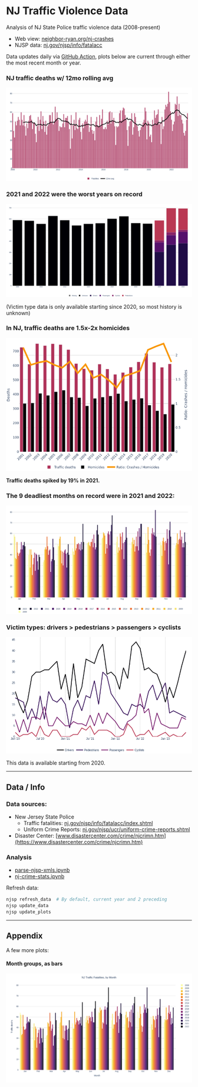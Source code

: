 # NJ Traffic Violence Data
Analysis of NJ State Police traffic violence data (2008-present)

- Web view: [neighbor-ryan.org/nj-crashes](https://neighbor-ryan.org/nj-crashes/)
- NJSP data: [nj.gov/njsp/info/fatalacc](https://nj.gov/njsp/info/fatalacc/index.shtml)

Data updates daily via [GitHub Action](https://github.com/neighbor-ryan/nj-crashes/actions), plots below are current through either the most recent month or year.

### NJ traffic deaths w/ 12mo rolling avg

[![](www/public/plots/fatalities_per_month.png)](https://neighbor-ryan.org/nj-crashes/#per-month)

### 2021 and 2022 were the worst years on record

[![](www/public/plots/fatalities_per_year_by_type.png)](https://neighbor-ryan.org/nj-crashes/#per-year)

(Victim type data is only available starting since 2020, so most history is unknown)

### In NJ, traffic deaths are 1.5x-2x homicides

![](www/public/plots/crash_homicide_cmp.png)

**Traffic deaths spiked by 19% in 2021.**

### The 9 deadliest months on record were in 2021 and 2022:

[![](www/public/plots/fatalities_by_month_bars.png)](https://neighbor-ryan.org/nj-crashes/#by-month-bars)

### Victim types: drivers > pedestrians > passengers > cyclists

[![](www/public/plots/fatalities_per_month_by_type.png)](https://neighbor-ryan.org/nj-crashes/#per-month-type)

This data is available starting from 2020.

---

## Data / Info

### Data sources:
- New Jersey State Police
  - Traffic fatalities: [nj.gov/njsp/info/fatalacc/index.shtml](https://nj.gov/njsp/info/fatalacc/index.shtml)
  - Uniform Crime Reports: [nj.gov/njsp/ucr/uniform-crime-reports.shtml](https://nj.gov/njsp/ucr/uniform-crime-reports.shtml)
- Disaster Center: [www.disastercenter.com/crime/njcrimn.htm](https://www.disastercenter.com/crime/njcrimn.htm)

### Analysis
- [parse-njsp-xmls.ipynb](./parse-njsp-xmls.ipynb)
- [nj-crime-stats.ipynb](./nj-crime-stats.ipynb)

Refresh data:
```bash
njsp refresh_data  # By default, current year and 2 preceding
njsp update_data
njsp update_plots
```

---

## Appendix

A few more plots:

#### Month groups, as bars

![](./fatalities_by_month_bars.png)
